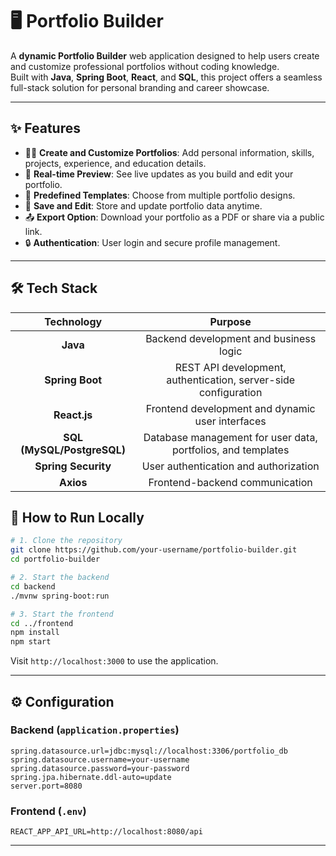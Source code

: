 # 🖥️ Portfolio Builder

A **dynamic Portfolio Builder** web application designed to help users create and customize professional portfolios without coding knowledge.  
Built with **Java**, **Spring Boot**, **React**, and **SQL**, this project offers a seamless full-stack solution for personal branding and career showcase.

---

## ✨ Features

- 🧑‍💻 **Create and Customize Portfolios**: Add personal information, skills, projects, experience, and education details.
- 🎨 **Real-time Preview**: See live updates as you build and edit your portfolio.
- 📄 **Predefined Templates**: Choose from multiple portfolio designs.
- 💾 **Save and Edit**: Store and update portfolio data anytime.
- 📤 **Export Option**: Download your portfolio as a PDF or share via a public link.
- 🔒 **Authentication**: User login and secure profile management.

---

## 🛠️ Tech Stack

| Technology | Purpose |
|:----------:|:-------:|
| **Java** | Backend development and business logic |
| **Spring Boot** | REST API development, authentication, server-side configuration |
| **React.js** | Frontend development and dynamic user interfaces |
| **SQL (MySQL/PostgreSQL)** | Database management for user data, portfolios, and templates |
| **Spring Security** | User authentication and authorization |
| **Axios** | Frontend-backend communication |

## 🚀 How to Run Locally

```bash
# 1. Clone the repository
git clone https://github.com/your-username/portfolio-builder.git
cd portfolio-builder

# 2. Start the backend
cd backend
./mvnw spring-boot:run

# 3. Start the frontend
cd ../frontend
npm install
npm start
```

Visit `http://localhost:3000` to use the application.

---

## ⚙️ Configuration

### Backend (`application.properties`)
```properties
spring.datasource.url=jdbc:mysql://localhost:3306/portfolio_db
spring.datasource.username=your-username
spring.datasource.password=your-password
spring.jpa.hibernate.ddl-auto=update
server.port=8080
```

### Frontend (`.env`)
```env
REACT_APP_API_URL=http://localhost:8080/api
```

---
